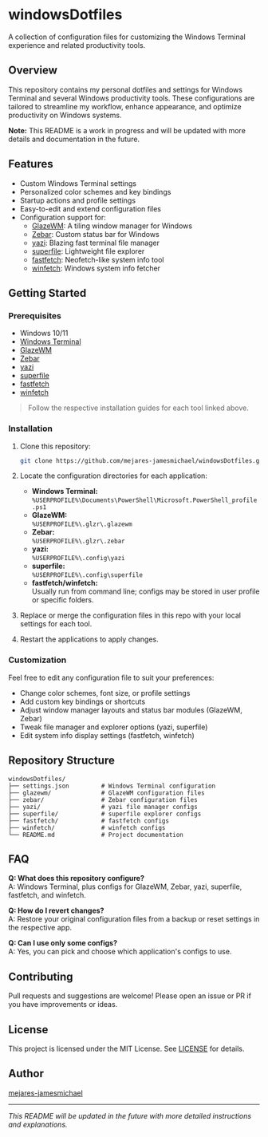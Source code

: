 # windowsDotfiles

A collection of configuration files for customizing the Windows Terminal experience and related productivity tools.

## Overview

This repository contains my personal dotfiles and settings for Windows Terminal and several Windows productivity tools. These configurations are tailored to streamline my workflow, enhance appearance, and optimize productivity on Windows systems.

**Note:** This README is a work in progress and will be updated with more details and documentation in the future.

## Features

- Custom Windows Terminal settings
- Personalized color schemes and key bindings
- Startup actions and profile settings
- Easy-to-edit and extend configuration files
- Configuration support for:
  - [GlazeWM](https://github.com/glzr-io/GlazeWM): A tiling window manager for Windows
  - [Zebar](https://github.com/zebar-org/Zebar): Custom status bar for Windows
  - [yazi](https://github.com/sxyazi/yazi): Blazing fast terminal file manager
  - [superfile](https://github.com/sxyazi/superfile): Lightweight file explorer
  - [fastfetch](https://github.com/fastfetch-cli/fastfetch): Neofetch-like system info tool
  - [winfetch](https://github.com/kiedtl/winfetch): Windows system info fetcher

## Getting Started

### Prerequisites

- Windows 10/11
- [Windows Terminal](https://github.com/microsoft/terminal)
- [GlazeWM](https://github.com/glzr-io/GlazeWM)
- [Zebar](https://github.com/zebar-org/Zebar)
- [yazi](https://github.com/sxyazi/yazi)
- [superfile](https://github.com/sxyazi/superfile)
- [fastfetch](https://github.com/fastfetch-cli/fastfetch)
- [winfetch](https://github.com/kiedtl/winfetch)

> Follow the respective installation guides for each tool linked above.

### Installation

1. Clone this repository:
   ```sh
   git clone https://github.com/mejares-jamesmichael/windowsDotfiles.git
   ```
2. Locate the configuration directories for each application:
   - **Windows Terminal:**  
     `%USERPROFILE%\Documents\PowerShell\Microsoft.PowerShell_profile.ps1`
   - **GlazeWM:**  
     `%USERPROFILE%\.glzr\.glazewm`
   - **Zebar:**  
     `%USERPROFILE%\.glzr\.zebar`
   - **yazi:**  
     `%USERPROFILE%\.config\yazi`
   - **superfile:**  
     `%USERPROFILE%\.config\superfile`
   - **fastfetch/winfetch:**  
     Usually run from command line; configs may be stored in user profile or specific folders.

3. Replace or merge the configuration files in this repo with your local settings for each tool.

4. Restart the applications to apply changes.

### Customization

Feel free to edit any configuration file to suit your preferences:
- Change color schemes, font size, or profile settings
- Add custom key bindings or shortcuts
- Adjust window manager layouts and status bar modules (GlazeWM, Zebar)
- Tweak file manager and explorer options (yazi, superfile)
- Edit system info display settings (fastfetch, winfetch)

## Repository Structure

```text
windowsDotfiles/
├── settings.json         # Windows Terminal configuration
├── glazewm/              # GlazeWM configuration files
├── zebar/                # Zebar configuration files
├── yazi/                 # yazi file manager configs
├── superfile/            # superfile explorer configs
├── fastfetch/            # fastfetch configs
├── winfetch/             # winfetch configs
└── README.md             # Project documentation
```

## FAQ

**Q: What does this repository configure?**  
A: Windows Terminal, plus configs for GlazeWM, Zebar, yazi, superfile, fastfetch, and winfetch.

**Q: How do I revert changes?**  
A: Restore your original configuration files from a backup or reset settings in the respective app.

**Q: Can I use only some configs?**  
A: Yes, you can pick and choose which application's configs to use.

## Contributing

Pull requests and suggestions are welcome! Please open an issue or PR if you have improvements or ideas.

## License

This project is licensed under the MIT License. See [LICENSE](LICENSE) for details.

## Author

[mejares-jamesmichael](https://github.com/mejares-jamesmichael)

---

_This README will be updated in the future with more detailed instructions and explanations._
